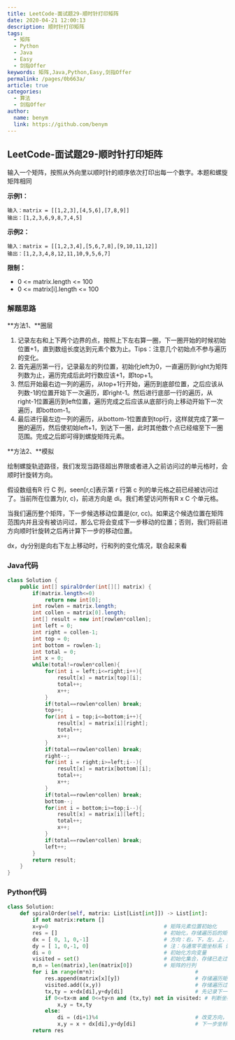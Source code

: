 ```yaml
---
title: LeetCode-面试题29-顺时针打印矩阵
date: 2020-04-21 12:00:13
description: 顺时针打印矩阵
tags: 
  - 矩阵
  - Python
  - Java
  - Easy
  - 剑指Offer
keywords: 矩阵,Java,Python,Easy,剑指Offer
permalink: /pages/0b663a/
article: true
categories: 
  - 算法
  - 剑指Offer
author: 
  name: benym
  link: https://github.com/benym
---
```


## LeetCode-面试题29-顺时针打印矩阵

输入一个矩阵，按照从外向里以顺时针的顺序依次打印出每一个数字。本题和螺旋矩阵相同

 <!--more-->

**示例1：**

```
输入：matrix = [[1,2,3],[4,5,6],[7,8,9]]
输出：[1,2,3,6,9,8,7,4,5]
```

**示例2：**

```
输入：matrix = [[1,2,3,4],[5,6,7,8],[9,10,11,12]]
输出：[1,2,3,4,8,12,11,10,9,5,6,7]
```

**限制：**

- 0 <= matrix.length <= 100
- 0 <= matrix[i].length <= 100

### 解题思路

**方法1、**圈层

1. 记录左右和上下两个边界的点，按照上下左右算一圈，下一圈开始的时候初始位置+1，直到数组长度达到元素个数为止。Tips：注意几个初始点不参与遍历的变化。
2. 首先遍历第一行，记录最左的列位置，初始化left为0，一直遍历到right为矩阵列数为止，遍历完成后此时行数应该+1，即top+1。
3. 然后开始最右边一列的遍历，从top+1行开始，遍历到底部位置，之后应该从列数-1的位置开始下一次遍历，即right-1。然后进行底部一行的遍历，从right-1位置遍历到left位置，遍历完成之后应该从底部行向上移动开始下一次遍历，即bottom-1。
4. 最后进行最左边一列的遍历，从bottom-1位置直到top行，这样就完成了第一圈的遍历，然后使初始left+1，到达下一圈，此时其他数个点已经缩至下一圈范围。完成之后即可得到螺旋矩阵元素。

**方法2、**模拟

绘制螺旋轨迹路径，我们发现当路径超出界限或者进入之前访问过的单元格时，会顺时针旋转方向。

假设数组有R 行 C 列，seen[r,c]表示第 r 行第 c 列的单元格之前已经被访问过了。当前所在位置为(r, c)，前进方向是 di。我们希望访问所有R x C 个单元格。

当我们遍历整个矩阵，下一步候选移动位置是(cr, cc)。如果这个候选位置在矩阵范围内并且没有被访问过，那么它将会变成下一步移动的位置；否则，我们将前进方向顺时针旋转之后再计算下一步的移动位置。

dx，dy分别是向右下左上移动时，行和列的变化情况，联合起来看

### Java代码

```java
class Solution {
    public int[] spiralOrder(int[][] matrix) {
        if(matrix.length<=0)
            return new int[0];
        int rowlen = matrix.length;
        int collen = matrix[0].length;
        int[] result = new int[rowlen*collen];
        int left = 0;
        int right = collen-1;
        int top = 0;
        int bottom = rowlen-1;
        int total = 0;
        int x = 0;
        while(total!=rowlen*collen){
            for(int i = left;i<=right;i++){
                result[x] = matrix[top][i];
                total++;
                x++;
            }
            if(total==rowlen*collen) break;
            top++;
            for(int i = top;i<=bottom;i++){
                result[x] = matrix[i][right];
                total++;
                x++;
            }
            if(total==rowlen*collen) break;
            right--;
            for(int i = right;i>=left;i--){
                result[x] = matrix[bottom][i];
                total++;
                x++;
            }
            if(total==rowlen*collen) break;
            bottom--;
            for(int i = bottom;i>=top;i--){
                result[x] = matrix[i][left];
                total++;
                x++;
            }
            if(total==rowlen*collen) break;
            left++;
        }
        return result;
    }
}
```

### Python代码

```python
class Solution:
    def spiralOrder(self, matrix: List[List[int]]) -> List[int]:
        if not matrix:return []
        x=y=0                                     # 矩阵元素位置初始化
        res = []                                  # 初始化，存储遍历后的矩阵元素
        dx = [ 0, 1, 0,-1]                        # 方向：右，下，左，上，x和y连起来看
        dy = [ 1, 0,-1, 0]                        # 注：与通常平面坐标系 记号 不同
        di = 0                                    # 初始化方向变量
        visited = set()                           # 初始化集合，存储已走过的坐标
        m,n = len(matrix),len(matrix[0])          # 矩阵的行列 
        for i in range(m*n):                                # 
            res.append(matrix[x][y])                        # 存储遍历矩阵过的元素
            visited.add((x,y))                              # 存储遍历过的坐标
            tx,ty = x+dx[di],y+dy[di]                       # 先记录下一步坐标，用于判断下一步怎么走
            if 0<=tx<m and 0<=ty<n and (tx,ty) not in visited: # 判断坐标是否需变向，且没有遍历过
                x,y = tx,ty                                       
            else:                                                
                di = (di+1)%4                               # 改变方向，右下左上为一圈，防止方向坐标越界
                x,y = x + dx[di],y+dy[di]                   # 下一步坐标
        return res
```


